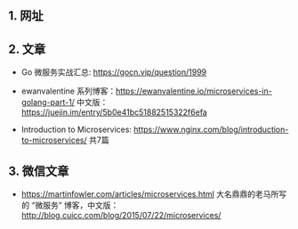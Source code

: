 ## 1. 网址


## 2. 文章

* Go 微服务实战汇总: https://gocn.vip/question/1999

* ewanvalentine 系列博客：https://ewanvalentine.io/microservices-in-golang-part-1/
中文版：https://juejin.im/entry/5b0e41bc51882515322f6efa

* Introduction to Microservices: https://www.nginx.com/blog/introduction-to-microservices/ 共7篇

## 3. 微信文章

* https://martinfowler.com/articles/microservices.html
大名鼎鼎的老马所写的 “微服务” 博客，中文版：http://blog.cuicc.com/blog/2015/07/22/microservices/
